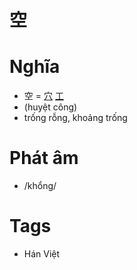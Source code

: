 # 空

# Nghĩa
* 空 = [穴](穴.md) [工](工.md)
* (huyệt công)
* trống rỗng, khoảng trống

# Phát âm
* /khổng/

# Tags
* Hán Việt

<script>window.HANZI_FIELD='空';</script>
